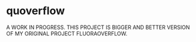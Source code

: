 # quoverflow

A WORK IN PROGRESS. THIS PROJECT IS BIGGER AND BETTER VERSION OF MY ORIGINAL PROJECT FLUORAOVERFLOW.
